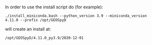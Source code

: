 In order to use the install script do (for example):

```
./install_miniconda.bash --python_version 3.9 --miniconda_version 4.11.0 --prefix /opt/GEOSpyD
```

will create an install at:
```
/opt/GEOSpyD/4.11.0_py3.9/2020-12-01
```

